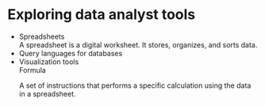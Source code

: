 <h1>Exploring data analyst tools</h1>

<ul>
  <li>Spreadsheets</li>
  A spreadsheet is a digital worksheet. It stores, organizes, and sorts data. 
  <li>Query languages for databases</li>
  <li>Visualization tools</li>
  </ul?
  
  <h3>Formula</h3>
  <p>A set of instructions that performs a specific calculation using the data in a spreadsheet.</p>
